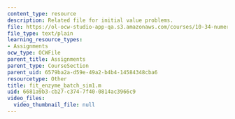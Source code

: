 ```yaml
---
content_type: resource
description: Related file for initial value problems.
file: https://ol-ocw-studio-app-qa.s3.amazonaws.com/courses/10-34-numerical-methods-applied-to-chemical-engineering-fall-2005/6681a9b3cb27c3747f400814ac3966c9_fit_enzyme_batch_sim1.m
file_type: text/plain
learning_resource_types:
- Assignments
ocw_type: OCWFile
parent_title: Assignments
parent_type: CourseSection
parent_uid: 6579ba2a-d59e-49a2-b4b4-14584348cba6
resourcetype: Other
title: fit_enzyme_batch_sim1.m
uid: 6681a9b3-cb27-c374-7f40-0814ac3966c9
video_files:
  video_thumbnail_file: null
---
```

